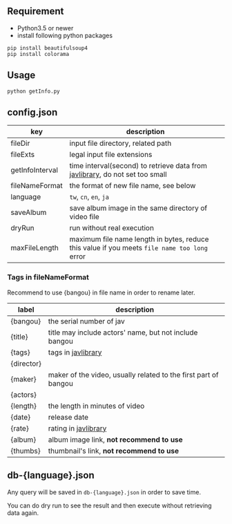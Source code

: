 ## Requirement

- Python3.5 or newer
- install following python packages

```
pip install beautifulsoup4
pip install colorama
```

## Usage

`python getInfo.py`

## config.json

| key  | description|
|------|------|
|fileDir | input file directory, related path |
|fileExts | legal input file extensions|
|getInfoInterval | time interval(second) to retrieve data from [javlibrary](http://www.javlibrary.com/), do not set too small |
|fileNameFormat | the format of new file name, see below |
|language | `tw`, `cn`, `en`, `ja` |
|saveAlbum | save album image in the same directory of video file|
|dryRun | run without real execution |
|maxFileLength | maximum file name length in bytes, reduce this value if you meets `file name too long` error |

### Tags in fileNameFormat

Recommend to use {bangou} in file name in order to rename later.

| label    | description              |
|----------|--------------------------|
| {bangou} | the serial number of jav |
| {title}  | title may include actors' name, but not include bangou |
| {tags}   | tags in [javlibrary](http://www.javlibrary.com/) |
| {director} |  |
| {maker}  | maker of the video, usually related to the first part of bangou |
| {actors} | |
| {length} | the length in minutes of video |
| {date}   | release date |
| {rate}   | rating in [javlibrary](http://www.javlibrary.com/) |
| {album}  | album image link, **not recommend to use** |
| {thumbs} | thumbnail's link, **not recommend to use** |

## db-{language}.json

Any query will be saved in `db-{language}.json` in order to save time.

You can do dry run to see the result and then execute without retrieving data again.
